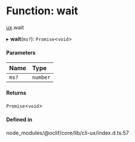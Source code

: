 # Function: wait

[ux](../modules/ux.md).wait

▸ **wait**(`ms?`): `Promise`<`void`\>

#### Parameters

| Name | Type |
| :------ | :------ |
| `ms?` | `number` |

#### Returns

`Promise`<`void`\>

#### Defined in

node_modules/@oclif/core/lib/cli-ux/index.d.ts:57
